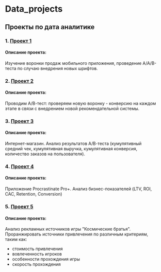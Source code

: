 # Data_projects
## Проекты по дата аналитике

### 1. [Проект 1](https://github.com/SergeiNitkin/Data_projects/blob/main/Projects/Project_1.ipynb)
#### Описание проекта:
Изучение воронки продаж мобильного приложения, проведение А/А/В-теста по случаю внедрения новых шрифтов.
### 2. [Проект 2](https://github.com/SergeiNitkin/Data_projects/blob/main/Projects/Project_2.ipynb)
#### Описание проекта:
Проводим А/В-тест: проверяем новую воронку - конверсию на каждом этапе в связи с внедрением новой рекомендательной системы.
### 3. [Проект 3](https://github.com/SergeiNitkin/Data_projects/blob/main/Projects/Project_3.ipynb)
#### Описание проекта:
Интернет-магазин. Анализ результатов А/В-теста (кумулятивный средний чек, кумулятивная выручка, кумулятивная конверсия, количество заказов на пользователя).
### 4. [Проект 4](https://github.com/SergeiNitkin/Data_projects/blob/main/Projects/Project_4.ipynb)
#### Описание проекта:
Приложение Procrastinate Pro+. Анализ бизнес-показателей (LTV, ROI, CAC, Retention, Conversion)
### 5. [Проект 5](https://github.com/SergeiNitkin/Data_projects/blob/main/Projects/Project_5.ipynb)
#### Описание проекта:
Анализ рекламных источников игры "Космические братья". 
Проранжировать источники привлечения по различным критериям, таким как:
- стоимость привлечения
- вовлеченность игроков
- особенности прохождения игры
- скорость прохождения
